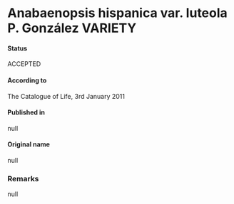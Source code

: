 Anabaenopsis hispanica var. luteola P. González VARIETY
=======

#### Status
ACCEPTED

#### According to
The Catalogue of Life, 3rd January 2011

#### Published in
null

#### Original name
null

### Remarks
null